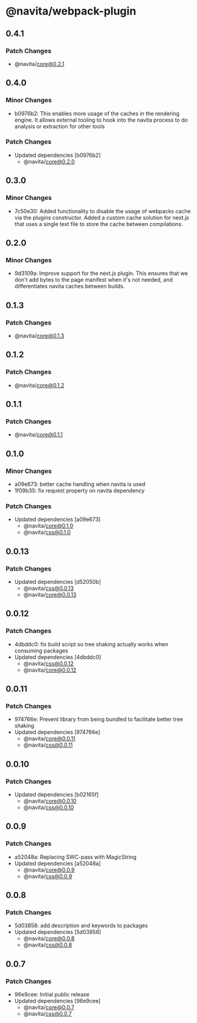 # @navita/webpack-plugin

## 0.4.1

### Patch Changes

- @navita/core@0.2.1

## 0.4.0

### Minor Changes

- b0976b2: This enables more usage of the caches in the rendering engine. It allows external tooling to hook into the navita process to do analysis or extraction for other tools

### Patch Changes

- Updated dependencies [b0976b2]
  - @navita/core@0.2.0

## 0.3.0

### Minor Changes

- 7c50e30: Added functionality to disable the usage of webpacks cache via the plugins constructor. Added a custom cache solution for next.js that uses a single text file to store the cache between compilations.

## 0.2.0

### Minor Changes

- 9d3109a: Improve support for the next.js plugin. This ensures that we don't add bytes to the page manifest when it's not needed, and differentiates navita caches between builds.

## 0.1.3

### Patch Changes

- @navita/core@0.1.3

## 0.1.2

### Patch Changes

- @navita/core@0.1.2

## 0.1.1

### Patch Changes

- @navita/core@0.1.1

## 0.1.0

### Minor Changes

- a09e673: better cache handling when navita is used
- 1f09b35: fix request property on navita dependency

### Patch Changes

- Updated dependencies [a09e673]
  - @navita/core@0.1.0
  - @navita/css@0.1.0

## 0.0.13

### Patch Changes

- Updated dependencies [d52050b]
  - @navita/css@0.0.13
  - @navita/core@0.0.13

## 0.0.12

### Patch Changes

- 4dbddc0: fix build script so tree shaking actually works when consuming packages
- Updated dependencies [4dbddc0]
  - @navita/css@0.0.12
  - @navita/core@0.0.12

## 0.0.11

### Patch Changes

- 974766e: Prevent library from being bundled to facilitate better tree shaking
- Updated dependencies [974766e]
  - @navita/core@0.0.11
  - @navita/css@0.0.11

## 0.0.10

### Patch Changes

- Updated dependencies [b02165f]
  - @navita/core@0.0.10
  - @navita/css@0.0.10

## 0.0.9

### Patch Changes

- a52048a: Replacing SWC-pass with MagicString
- Updated dependencies [a52048a]
  - @navita/core@0.0.9
  - @navita/css@0.0.9

## 0.0.8

### Patch Changes

- 5d03858: add description and keywords to packages
- Updated dependencies [5d03858]
  - @navita/core@0.0.8
  - @navita/css@0.0.8

## 0.0.7

### Patch Changes

- 96e9cee: Initial public release
- Updated dependencies [96e9cee]
  - @navita/core@0.0.7
  - @navita/css@0.0.7
